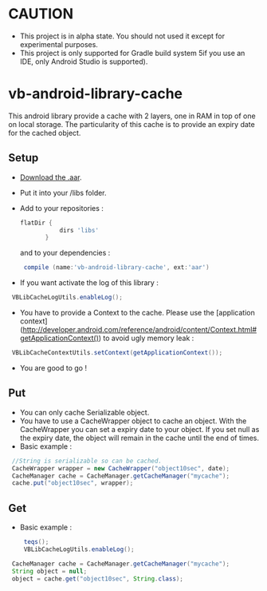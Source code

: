 CAUTION
=======
 - This project is in alpha state. You should not used it except for experimental purposes.
 - This project is only supported for Gradle build system 5if you use an IDE, only Android Studio is supported).

vb-android-library-cache
========================

This android library provide a cache with 2 layers, one in RAM in top of one on local storage.
The particularity of this cache is to provide an expiry date for the cached object.

Setup
-----
 - [Download the .aar](aar/vb-android-library-cache.aar).
 - Put it into your /libs folder.
 - Add to your repositories :
   ```gradle
   flatDir {
              dirs 'libs'
          }
   ```
   and to your dependencies :
   ```gradle
    compile (name:'vb-android-library-cache', ext:'aar')
   ```

 - If you want activate the log of this library :
  ```java
   VBLibCacheLogUtils.enableLog();
  ```
 - You have to provide a Context to the cache. Please use the [application context] (http://developer.android.com/reference/android/content/Context.html#getApplicationContext())
 to avoid ugly memory leak : 
  ```java
   VBLibCacheContextUtils.setContext(getApplicationContext());
  ```
  
 - You are good to go !
  
Put
---
 - You can only cache Serializable object.
 - You have to use a CacheWrapper object to cache an object. With the CacheWrapper you can set a expiry date to your object. If you set null as the expiry date, the object
 will remain in the cache until the end of times.
 - Basic example :
  ```java
   //String is serializable so can be cached.
   CacheWrapper wrapper = new CacheWrapper("object10sec", date);
   CacheManager cache = CacheManager.getCacheManager("mycache");
   cache.put("object10sec", wrapper);
  ```
    
Get
---
 - Basic example :
   ```java
    teqs();
    VBLibCacheLogUtils.enableLog();
   ```
 
 
  ```java
   CacheManager cache = CacheManager.getCacheManager("mycache");
   String object = null;
   object = cache.get("object10sec", String.class);
  ```